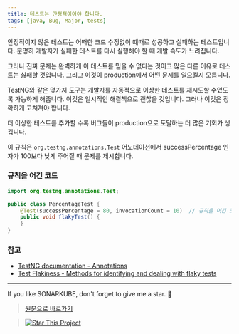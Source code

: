 ```yaml
---
title: 테스트는 안정적이어야 합니다.
tags: [java, Bug, Major, tests]
---
```


안정적이지 않은 테스트는 어떠한 코드 수정없이 떄때로 성공하고 실패하는 테스트입니다. 분명히 개발자가 실패한 테스트를 다시 실행해야 할 때 개발 속도가 느려집니다. 

그러나 진짜 문제는 완벽하게 이 테스트를 믿을 수 없다는 것이고 많은 다른 이유로 테스트는 싪패할 것입니다. 그리고 이것이 production에서 어떤 문제를 일으킬지 모릅니다.

TestNG와 같은 몇가지 도구는 개발자를 자동적으로 이상한 테스트를 재시도할 수있도록 가능하게 해줍니다. 이것은 일시적인 해결책으로 괜찮을 것입니다. 그러나 이것은 정확하게 고쳐져야 합니다.

더 이상한 테스트를 추가할 수록 버그들이 production으로 도달하는 더 많은 기회가 생깁니다.

이 규칙은 `org.testng.annotations.Test` 어노테이션에서 successPercentage 인자가 100보다 낮게 주어질 때 문제를 제시합니다. 

### 규칙을 어긴 코드

```java
import org.testng.annotations.Test;

public class PercentageTest {
    @Test(successPercentage = 80, invocationCount = 10)  // 규칙을 어긴 코드. 테스트는 두번 실패하는 것을 허용합니다.
    public void flakyTest() {
    }
}
```

### 참고

* [TestNG documentation - Annotations](https://testng.org/doc/documentation-main.html#annotations) 
* [Test Flakiness - Methods for identifying and dealing with flaky tests](https://engineering.atspotify.com/2019/11/test-flakiness-methods-for-identifying-and-dealing-with-flaky-tests/)
---

If you like SONARKUBE, don't forget to give me a star. :star2:

> [원문으로 바로가기](https://rules.sonarsource.com/java/tag/tests/RSPEC-5973)

> [![Star This Project](https://img.shields.io/github/stars/kantabile/sonarkube.svg?label=Stars&style=social)](https://github.com/kantabile/sonarkube)
